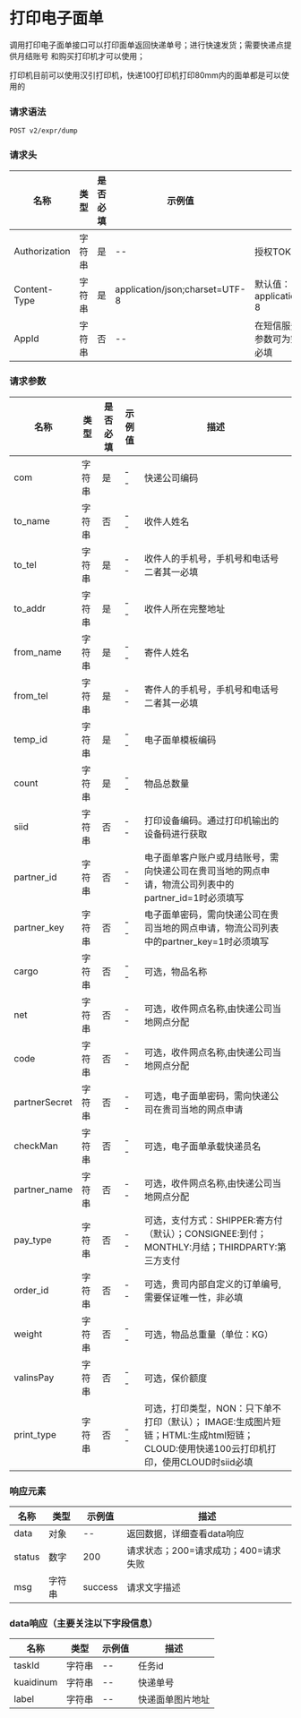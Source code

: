 # 打印电子面单

调用打印电子面单接口可以打印面单返回快递单号；进行快速发货；需要快递点提供月结账号 和购买打印机才可以使用；

打印机目前可以使用汉引打印机，快递100打印机打印80mm内的面单都是可以使用的

### 请求语法

```
POST v2/expr/dump
```

### 请求头

| 名称 | 类型|是否必填 |示例值| 描述|
|---|---|---|---|---|
| Authorization | 字符串|是|--| 授权TOKEN |
| Content-Type | 字符串|是|application/json;charset=UTF-8| 默认值：application/json;charset=UTF-8 |
| AppId | 字符串|否|--| 在短信服务应用下有默认应用此参数可为空，没有默认应用下为必填 |

### 请求参数

| 名称 | 类型|是否必填 |示例值| 描述|
|---|---|---|---|---|
| com | 字符串|是|--| 快递公司编码 |
| to_name | 字符串|否|--| 收件人姓名 |
| to_tel | 字符串|是|--| 收件人的手机号，手机号和电话号二者其一必填 |
| to_addr | 字符串|是|--| 收件人所在完整地址 |
| from_name | 字符串|是|--| 寄件人姓名 |
| from_tel | 字符串|是|--| 寄件人的手机号，手机号和电话号二者其一必填 |
| temp_id | 字符串|是|--| 电子面单模板编码 |
| count | 字符串|是|--| 物品总数量 |
| siid | 字符串|否|--| 打印设备编码。通过打印机输出的设备码进行获取 |
| partner_id | 字符串|否|--| 电子面单客户账户或月结账号，需向快递公司在贵司当地的网点申请，物流公司列表中的partner_id=1时必须填写 |
| partner_key | 字符串|否|--| 电子面单密码，需向快递公司在贵司当地的网点申请，物流公司列表中的partner_key=1时必须填写 |
| cargo | 字符串|否|--| 可选，物品名称 |
| net | 字符串|否|--| 可选，收件网点名称,由快递公司当地网点分配 |
| code | 字符串|否|--| 可选，收件网点名称,由快递公司当地网点分配 |
| partnerSecret | 字符串|否|--| 可选，电子面单密码，需向快递公司在贵司当地的网点申请 |
| checkMan | 字符串|否|--| 可选，电子面单承载快递员名 |
| partner_name | 字符串|否|--| 可选，收件网点名称,由快递公司当地网点分配 |
| pay_type | 字符串|否|--| 可选，支付方式：SHIPPER:寄方付（默认）；CONSIGNEE:到付；MONTHLY:月结；THIRDPARTY:第三方支付 |
| order_id | 字符串|否|--| 可选，贵司内部自定义的订单编号,需要保证唯一性，非必填 |
| weight | 字符串|否|--| 可选，物品总重量（单位：KG）|
| valinsPay | 字符串|否|--| 可选，保价额度 |
| print_type | 字符串|否|--| 可选，打印类型，NON：只下单不打印（默认）； IMAGE:生成图片短链；HTML:生成html短链； CLOUD:使用快递100云打印机打印，使用CLOUD时siid必填 |

### 响应元素

| 名称 | 类型 |示例值| 描述|
|---|---|---|---| 
| data | 对象|--| 返回数据，详细查看data响应 |
| status | 数字|200| 请求状态；200=请求成功；400=请求失败 |
| msg | 字符串|success| 请求文字描述 |

### data响应（主要关注以下字段信息）

| 名称 | 类型 |示例值| 描述|
|---|---|---|---| 
| taskId | 字符串|--| 任务id |
| kuaidinum | 字符串|--| 快递单号 |
| label | 字符串|--| 快递面单图片地址 |


